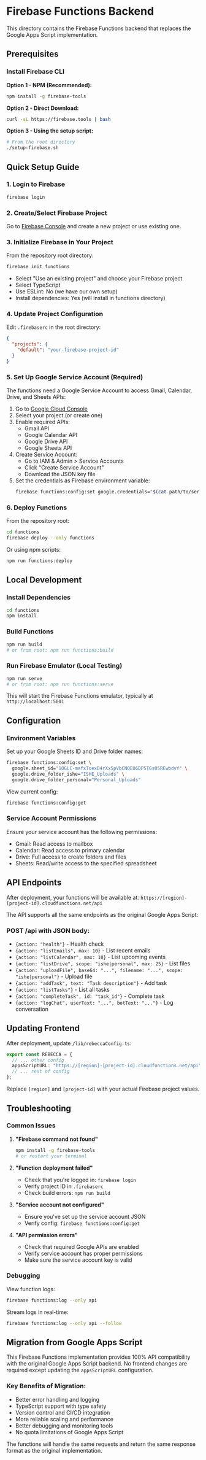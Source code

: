 # Firebase Functions Backend

This directory contains the Firebase Functions backend that replaces the Google Apps Script implementation.

## Prerequisites

### Install Firebase CLI

**Option 1 - NPM (Recommended):**
```bash
npm install -g firebase-tools
```

**Option 2 - Direct Download:**
```bash
curl -sL https://firebase.tools | bash
```

**Option 3 - Using the setup script:**
```bash
# From the root directory
./setup-firebase.sh
```

## Quick Setup Guide

### 1. Login to Firebase
```bash
firebase login
```

### 2. Create/Select Firebase Project
Go to [Firebase Console](https://console.firebase.google.com/) and create a new project or use existing one.

### 3. Initialize Firebase in Your Project
From the repository root directory:
```bash
firebase init functions
```
- Select "Use an existing project" and choose your Firebase project
- Select TypeScript
- Use ESLint: No (we have our own setup)
- Install dependencies: Yes (will install in functions directory)

### 4. Update Project Configuration
Edit `.firebaserc` in the root directory:
```json
{
  "projects": {
    "default": "your-firebase-project-id"
  }
}
```

### 5. Set Up Google Service Account (Required)

The functions need a Google Service Account to access Gmail, Calendar, Drive, and Sheets APIs:

1. Go to [Google Cloud Console](https://console.cloud.google.com/)
2. Select your project (or create one)
3. Enable required APIs:
   - Gmail API
   - Google Calendar API
   - Google Drive API
   - Google Sheets API
4. Create Service Account:
   - Go to IAM & Admin > Service Accounts
   - Click "Create Service Account"
   - Download the JSON key file
5. Set the credentials as Firebase environment variable:
   ```bash
   firebase functions:config:set google.credentials="$(cat path/to/service-account.json)"
   ```

### 6. Deploy Functions
From the repository root:
```bash
cd functions
firebase deploy --only functions
```

Or using npm scripts:
```bash
npm run functions:deploy
```

## Local Development

### Install Dependencies
```bash
cd functions
npm install
```

### Build Functions
```bash
npm run build
# or from root: npm run functions:build
```

### Run Firebase Emulator (Local Testing)
```bash
npm run serve
# or from root: npm run functions:serve
```

This will start the Firebase Functions emulator, typically at `http://localhost:5001`

## Configuration

### Environment Variables

Set up your Google Sheets ID and Drive folder names:
```bash
firebase functions:config:set \
  google.sheet_id="1OGLC-mafxToexD4rXx5pVbCNOEO6DP5T6s05REwbdvY" \
  google.drive_folder_ishe="ISHE_Uploads" \
  google.drive_folder_personal="Personal_Uploads"
```

View current config:
```bash
firebase functions:config:get
```

### Service Account Permissions

Ensure your service account has the following permissions:
- Gmail: Read access to mailbox
- Calendar: Read access to primary calendar  
- Drive: Full access to create folders and files
- Sheets: Read/write access to the specified spreadsheet

## API Endpoints

After deployment, your functions will be available at:
`https://[region]-[project-id].cloudfunctions.net/api`

The API supports all the same endpoints as the original Google Apps Script:

### POST /api with JSON body:
- `{action: "health"}` - Health check
- `{action: "listEmails", max: 10}` - List recent emails
- `{action: "listCalendar", max: 10}` - List upcoming events
- `{action: "listDrive", scope: "ishe|personal", max: 25}` - List files
- `{action: "uploadFile", base64: "...", filename: "...", scope: "ishe|personal"}` - Upload file
- `{action: "addTask", text: "Task description"}` - Add task
- `{action: "listTasks"}` - List all tasks
- `{action: "completeTask", id: "task_id"}` - Complete task
- `{action: "logChat", userText: "...", botText: "..."}` - Log conversation

## Updating Frontend

After deployment, update `/lib/rebeccaConfig.ts`:

```typescript
export const REBECCA = {
  // ... other config
  appsScriptURL: "https://[region]-[project-id].cloudfunctions.net/api",
  // ... rest of config
};
```

Replace `[region]` and `[project-id]` with your actual Firebase project values.

## Troubleshooting

### Common Issues

1. **"Firebase command not found"**
   ```bash
   npm install -g firebase-tools
   # or restart your terminal
   ```

2. **"Function deployment failed"**
   - Check that you're logged in: `firebase login`
   - Verify project ID in `.firebaserc`
   - Check build errors: `npm run build`

3. **"Service account not configured"**
   - Ensure you've set up the service account JSON
   - Verify config: `firebase functions:config:get`

4. **"API permission errors"**
   - Check that required Google APIs are enabled
   - Verify service account has proper permissions
   - Make sure the service account key is valid

### Debugging

View function logs:
```bash
firebase functions:log --only api
```

Stream logs in real-time:
```bash
firebase functions:log --only api --follow
```

## Migration from Google Apps Script

This Firebase Functions implementation provides 100% API compatibility with the original Google Apps Script backend. No frontend changes are required except updating the `appsScriptURL` configuration.

### Key Benefits of Migration:
- Better error handling and logging
- TypeScript support with type safety
- Version control and CI/CD integration
- More reliable scaling and performance
- Better debugging and monitoring tools
- No quota limitations of Google Apps Script

The functions will handle the same requests and return the same response format as the original implementation.